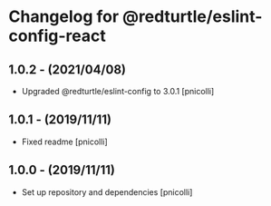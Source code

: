 # Changelog for @redturtle/eslint-config-react

## 1.0.2 - (2021/04/08)

- Upgraded @redturtle/eslint-config to 3.0.1 [pnicolli]

## 1.0.1 - (2019/11/11)

- Fixed readme [pnicolli]

## 1.0.0 - (2019/11/11)

- Set up repository and dependencies [pnicolli]
